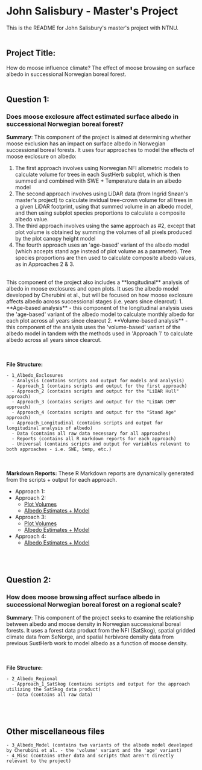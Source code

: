 # John Salisbury - Master's Project
This is the README for John Salisbury's master's project with NTNU.
<br/><br/>
## Project Title:
How do moose influence climate? The effect of moose browsing on surface albedo in successional Norwegian boreal forest.
<br/><br/>
## Question 1:
### Does moose exclosure affect estimated surface albedo in successional Norwegian boreal forest?

**Summary**:
This component of the project is aimed at determining whether moose exclusion has an impact on surface albedo in Norwegian successional boreal forests. It uses four approaches to model the effects of moose exclosure on albedo:
1. The first approach involves using Norwegian NFI allometric models to calculate volume for trees in each SustHerb subplot, which is then summed and combined with SWE + Temperature data in an albedo model
2. The second approach involves using LiDAR data (from Ingrid Snøan's master's project) to calculate invidual tree-crown volume for all trees in a given LiDAR footprint, using that summed volume in an albedo model, and then using subplot species proportions to calculate a composite albedo value.
3. The third approach involves using the same approach as #2, except that plot volume is obtained by summing the volumes of all pixels produced by the plot canopy height model
4. The fourth approach uses an 'age-based' variant of the albedo model (which accepts stand age instead of plot volume as a parameter). Tree species proportions are then used to calculate composite albedo values, as in Approaches 2 & 3.
<br/>
This component of the project also includes a **longitudinal** analysis of albedo in moose exclosures and open plots. It uses the albedo model developed by Cherubini et al., but will be focused on how moose exclosure affects albedo across successional stages (i.e. years since clearcut):
1. **Age-based analysis** - this component of the longitudinal analysis uses the 'age-based' variant of the albedo model to calculate monthly albedo for each plot across all years since clearcut
2. **Volume-based analysis** - this component of the analysis uses the 'volume-based' variant of the albedo model in tandem with the methods used in 'Approach 1' to calculate albedo across all years since clearcut.

<br/><br/>
**File Structure:**
```
- 1_Albedo_Exclosures
  - Analysis (contains scripts and output for models and analysis)
  - Approach_1 (contains scripts and output for the first approach)
  - Approach_2 (contains scripts and output for the "LiDAR Hull" approach)
  - Approach_3 (contains scripts and output for the "LiDAR CHM" approach)
  - Approach_4 (contains scripts and output for the "Stand Age" approach)
  - Approach_Longitudinal (contains scripts and output for longitudinal analysis of albedo)
  - Data (contains all raw data necessary for all approaches)
  - Reports (contains all R markdown reports for each approach)
  - Universal (contains scripts and output for variables relevant to both approaches - i.e. SWE, temp, etc.)
```

<br/><br/>
**Markdown Reports:**
These R Markdown reports are dynamically generated from the scripts + output for each approach. 

* Approach 1:
* Approach 2:
  * [Plot Volumes](https://allyworks.io/moose-albedo/exclosures/approach2/tree_volumes_approach_2.html)
  * [Albedo Estimates + Model](https://allyworks.io/moose-albedo/exclosures/approach2/albedo_estimates_approach_2.html)
* Approach 3:
  * [Plot Volumes](https://allyworks.io/moose-albedo/exclosures/approach3/tree_volumes_approach_3.html)
  * [Albedo Estimates + Model](https://allyworks.io/moose-albedo/exclosures/approach3/albedo_estimates_approach_3.html)
* Approach 4:
  * [Albedo Estimates + Model](https://allyworks.io/moose-albedo/exclosures/approach4/albedo_estimates_approach_4.html)


<br/><br/>
## Question 2:
### How does moose browsing affect surface albedo in successional Norwegian boreal forest on a regional scale?

**Summary**:
This component of the project seeks to examine the relationship between albedo and moose density in Norwegian successional boreal forests. It uses a forest data product from the NFI (SatSkog), spatial gridded climate data from SeNorge, and spatial herbivore density data from previous SustHerb work to model albedo as a function of moose density.

<br><br>
**File Structure:**
```
- 2_Albedo_Regional
  - Approach_1_SatSkog (contains scripts and output for the approach utilizing the SatSkog data product)
  - Data (contains all raw data)
```

<br/><br/>
## Other miscellaneous files
```
- 3_Albedo_Model (contains two variants of the albedo model developed by Cherubini et al. - the 'volume' variant and the 'age' variant)
- 4_Misc (contains other data and scripts that aren't directly relevant to the project)
```